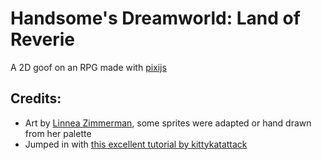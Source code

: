 # Handsome's Dreamworld: Land of Reverie
A 2D goof on an RPG made with [pixijs](https://pixijs.com/)

## Credits:
- Art by [Linnea Zimmerman](https://sharm.itch.io/), some sprites were adapted or hand drawn from her palette
- Jumped in with [this excellent tutorial by kittykatattack](https://github.com/kittykatattack/learningPixi)
